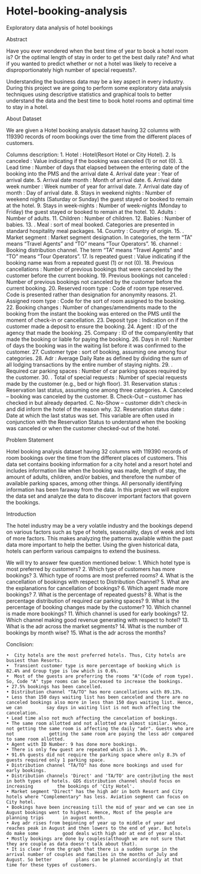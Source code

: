 # Hotel-booking-analysis
Exploratory data analysis of hotel bookings

Abstract

Have you ever wondered when the best time of year to book a hotel room is? Or the optimal length of stay in order to get the best daily rate? And what if you wanted to predict whether or not a hotel was likely to receive a disproportionately high number of special requests?.

Understanding the business data may be a key aspect in every industry. During this project we are going to perform some exploratory data analysis techniques using descriptive statistics and graphical tools to better understand the data and the best time to book hotel rooms and optimal time to stay in a hotel.

About Dataset

We are given a Hotel booking analysis dataset having 32 columns with 119390 records of room bookings over the time from the different places of customers.

Columns description:
    1. Hotel : Hotel(Resort Hotel or City Hotel).
    2. Is canceled : Value indicating if the booking was canceled (1) or not (0).
    3. Lead time : Number of days that elapsed between the entering date of the booking into the PMS and the arrival date
    4. Arrival date year : Year of arrival date.
    5. Arrival date month : Month of arrival date.
    6. Arrival date week number : Week number of year for arrival date.
    7. Arrival date day of month : Day of arrival date.
    8. Stays in weekend nights : Number of weekend nights (Saturday or Sunday) the guest stayed or booked to remain at the hotel.
    9. Stays in week-nights : Number of week-nights (Monday to Friday) the guest stayed or booked to remain at the hotel.
    10. Adults : Number of adults.
    11. Children : Number of children.
    12. Babies : Number of babies.
    13. . Meal : sort of meal booked. Categories are presented in standard hospitality meal packages.
    14.  Country : Country of origin.
    15. . Market segment : Market segment designation. In categories, the term “TA” means “Travel Agents” and “TO” means “Tour Operators”.
    16. channel : Booking distribution channel. The term “TA” means “Travel Agents” and “TO” means “Tour Operators”.
    17. Is repeated guest : Value indicating if the booking name was from a repeated guest (1) or not (0).
    18. Previous cancellations : Number of previous bookings that were canceled by the customer before the current booking.
    19. Previous bookings not canceled : Number of previous bookings not canceled by the customer before the current booking.
    20. Reserved room type : Code of room type reserved. Code is presented rather than designation for anonymity reasons.
    21. Assigned room type : Code for the sort of room assigned to the booking.
    22. Booking changes : Number of changes/amendments made to the booking from the instant the booking was entered on the PMS until the moment of check-in or cancellation.
    23. Deposit type : Indication on if the customer made a deposit to ensure the booking.
    24. Agent : ID of the agency that made the booking.
    25. Company : ID of the company/entity that made the booking or liable for paying the booking.
    26. Days in roll : Number of days the booking was in the waiting list before it was confirmed to the customer.
    27. Customer type : sort of booking, assuming one among four categories.
    28. Adr : Average Daily Rate as defined by dividing the sum of all lodging transactions by the entire number of staying nights.
    29. . Required car parking spaces : Number of car parking spaces required by the customer.
    30. . Total of special requests : Number of special requests made by the customer (e.g., bed or high floor).
    31. Reservation status : Reservation last status, assuming one among three categories.
    A. Canceled – booking was canceled by the customer.
    B. Check-Out – customer has checked in but already departed.
    C. No-Show – customer didn't check-in and did inform the hotel of the reason why.
    32. Reservation status date : Date at which the last status was set. This variable are often used in conjunction with the Reservation Status to understand when the booking was canceled or when the customer checked-out of the hotel.

Problem Statement

Hotel booking analysis dataset having 32 columns with 119390 records of room bookings over the time from the different places of customers.
This data set contains booking information for a city hotel and a resort hotel and includes information like when the booking was made, length of stay, the amount of adults, children, and/or babies, and therefore the number of available parking spaces, among other things. All personally identifying information has been faraway from the data.
In this project we will explore the data set and analyze the data to discover important factors that govern the bookings.

Introduction

The hotel industry may be a very volatile industry and the bookings depend on various factors such as type of hotels, seasonality, days of week and lots of more factors. This makes analyzing the patterns available within the past data more important to help the better. Using the given historical data, hotels can perform various campaigns to extend the business.

We will try to answer few question mentioned below:
    1. Which hotel type is most preferred by customers?
    2. Which type of customers has more bookings?
    3. Which type of rooms are most preferred rooms?
    4. What is the cancellation of bookings with respect to Distribution Channel?
    5. What are the explanations for cancellation of bookings?
    6. Which agent made more bookings?
    7. What is the percentage of repeated guests?
    8. What is the percentage distribution of required car parking spaces?
    9. What is the percentage of booking changes made by the customer?
    10. Which channel is made more bookings?
    11. Which channel is used for early bookings?
    12. Which channel making good revenue generating with respect to hotel?
    13. What is the adr across the market segments?
    14. What is the number of bookings by month wise?
    15. What is the adr across the months?

Conclision:

    •  City hotels are the most preferred hotels. Thus, City hotels are busiest than Resorts.
    •  Transient customer type is more percentage of booking which is 82.4% and Group type is low which is 0.6%.
    •  Most of the guests are preferring the rooms "A"(Code of room type). So, Code "A" type rooms can be increased to increase the bookings.
    • 27.5% bookings has been cancelled.
    • Distribution channel "TA/TO" has more cancellations with 89.13%.
    • Less than 150 days waiting list has been canceled and there are no canceled bookings also more in less than 150 days waiting list. Hence, we can         say days in waiting list is not much affecting the cancelation.
    • Lead time also not much affecting the cancelation of bookings.
    • The same room allotted and not allotted are almost similar. Hence, not getting the same room is affecting the daily "adr". Guests who are not             getting the same room are paying the less adr compared to same room allotted.
    • Agent with ID Number: 9 has done more bookings.
    • There is only few guest are repeated which is 3.9%.
    • 91.6% guests did not require the parking space where only 8.3% of guests required only 1 parking space.
    • Distribution channel "TA/TO" has done more bookings and used for early bookings.
    • Distribution channels 'Direct' and 'TA/TO' are contributing the most in both types of hotels. GDS distribution channel should focus on increasing         the bookings of 'City Hotel'.
    • Market segment "Direct" has the high adr in both Resort and City hotels where "Complementary" has less. Aviation segment can focus on City hotel.
    • Bookings have been increasing till the mid of year and we can see in August bookings went to highest. Hence, Most of the people are planning trips       in august month.
    • Avg adr rises from beginning of year up to middle of year and reaches peak in August and then lowers to the end of year. But hotels do make some         good deals with high adr at end of year also.
    • Mostly bookings are done by couples(although we are not sure that they are couple as data doesn't talk about that).
    • It is clear from the graph that there is a sudden surge in the arrival number of couples and families in the months of July and August. So better         plans can be planned accordingly at that time for these types of customers. 
